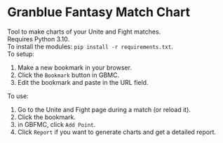# Granblue Fantasy Match Chart  
Tool to make charts of your Unite and Fight matches.  
Requires Python 3.10.  
To install the modules: `pip install -r requirements.txt`.  
To setup:  
1. Make a new bookmark in your browser.  
2. Click the `Bookmark` button in GBMC.  
3. Edit the bookmark and paste in the URL field.  
  
To use:  
1. Go to the Unite and Fight page during a match (or reload it).  
2. Click the bookmark.  
3. in GBFMC, click `Add Point`.  
4. Click `Report` if you want to generate charts and get a detailed report.  
  